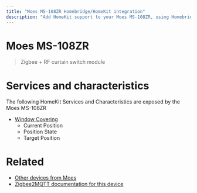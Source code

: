 ```yaml
---
title: "Moes MS-108ZR Homebridge/HomeKit integration"
description: "Add HomeKit support to your Moes MS-108ZR, using Homebridge, Zigbee2MQTT and homebridge-z2m."
---
```

<!---
This file has been GENERATED using src/docgen/docgen.ts
DO NOT EDIT THIS FILE MANUALLY!
-->
# Moes MS-108ZR
> Zigbee + RF curtain switch module


# Services and characteristics
The following HomeKit Services and Characteristics are exposed by
the Moes MS-108ZR

* [Window Covering](../../cover.md)
  * Current Position
  * Position State
  * Target Position


# Related
* [Other devices from Moes](../index.md#moes)
* [Zigbee2MQTT documentation for this device](https://www.zigbee2mqtt.io/devices/MS-108ZR.html)